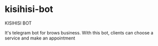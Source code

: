 # kisihisi-bot
KISIHISI BOT

It's telegram bot for brows business. 
With this bot, clients can choose a service and make an appointment
